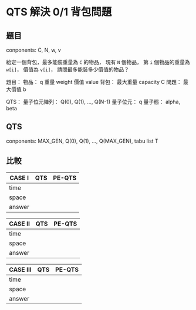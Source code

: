 # QTS 解決 0/1 背包問題

## 題目

conponents: C, N, w, v

給定一個背包，最多能裝重量為 `C` 的物品，
現有 `N` 個物品，
第 `i` 個物品的重量為 `w[i]`，
價值為 `v[i]`，
請問最多能裝多少價值的物品？

題目：
    物品： q
        重量 weight
        價值 value
    背包：
        最大重量 capacity C
    問題：
        最大價值 b

QTS：
    量子位元陣列： Q(0), Q(1), ..., Q(N-1)
        量子位元： q
            量子態： alpha, beta

## QTS

conponents: MAX_GEN, Q(0), Q(1), ..., Q(MAX_GEN), tabu list T

## 比較

| CASE I    | QTS | PE-QTS |
| --------- | --- | ------ |
| time      |||
| space     |||
| answer    |||

| CASE II   | QTS | PE-QTS |
| --------- | --- | ------ |
| time      |||
| space     |||
| answer    |||

| CASE III  | QTS | PE-QTS |
| --------- | --- | ------ |
| time      |||
| space     |||
| answer    |||

